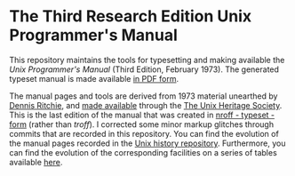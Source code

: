 # The Third Research Edition Unix Programmer's Manual
This repository maintains the tools for typesetting and
making available the *Unix Programmer's Manual*
(Third Edition, February 1973).
The generated typeset manual is made available
[in PDF form](https://dspinellis.github.io/unix-v3man/v3man.pdf).

The manual pages and tools are derived from 1973 material unearthed
by [Dennis Ritchie](https://en.wikipedia.org/wiki/Dennis_Ritchie), and
[made available](http://www.tuhs.org/Archive/Distributions/Research/Dennis_v3/)
through the [The Unix Heritage Society](http://www.tuhs.org/).
This is the last edition of the manual that was created
in [nroff - typeset - form](http://www.tuhs.org/Archive/Distributions/Research/Dennis_v3/Readme.v3man) (rather than *troff*).
I corrected some minor markup
glitches through commits that are recorded in this repository.
You can find the evolution of the manual pages recorded in the
[Unix history repository](https://github.com/dspinellis/unix-history-repo).
Furthermore, you can find the evolution of the corresponding facilities
on a series of tables available
[here](https://dspinellis.github.io/unix-history-man/index.html).
